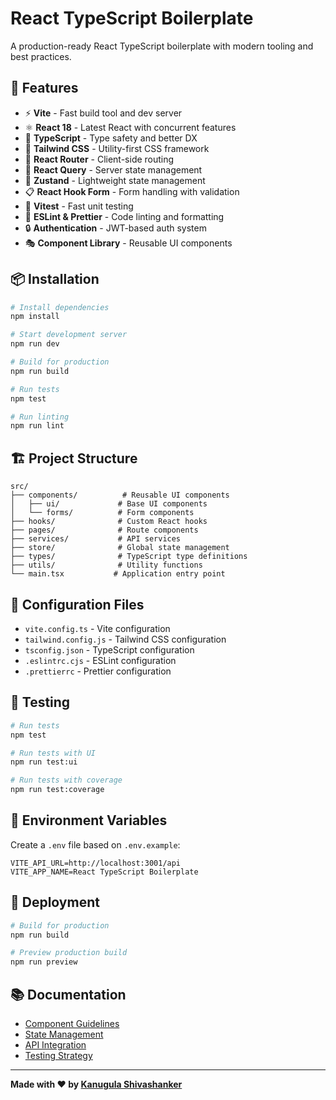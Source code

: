 # React TypeScript Boilerplate

A production-ready React TypeScript boilerplate with modern tooling and best practices.

## 🚀 Features

- ⚡️ **Vite** - Fast build tool and dev server
- ⚛️ **React 18** - Latest React with concurrent features
- 🔷 **TypeScript** - Type safety and better DX
- 🎨 **Tailwind CSS** - Utility-first CSS framework
- 🧭 **React Router** - Client-side routing
- 🔄 **React Query** - Server state management
- 🐻 **Zustand** - Lightweight state management
- 📋 **React Hook Form** - Form handling with validation
- 🧪 **Vitest** - Fast unit testing
- 📏 **ESLint & Prettier** - Code linting and formatting
- 🔒 **Authentication** - JWT-based auth system
- 🎭 **Component Library** - Reusable UI components

## 📦 Installation

```bash
# Install dependencies
npm install

# Start development server
npm run dev

# Build for production
npm run build

# Run tests
npm test

# Run linting
npm run lint
```

## 🏗 Project Structure

```
src/
├── components/          # Reusable UI components
│   ├── ui/             # Base UI components
│   └── forms/          # Form components
├── hooks/              # Custom React hooks
├── pages/              # Route components
├── services/           # API services
├── store/              # Global state management
├── types/              # TypeScript type definitions
├── utils/              # Utility functions
└── main.tsx           # Application entry point
```

## 🔧 Configuration Files

- `vite.config.ts` - Vite configuration
- `tailwind.config.js` - Tailwind CSS configuration
- `tsconfig.json` - TypeScript configuration
- `.eslintrc.cjs` - ESLint configuration
- `.prettierrc` - Prettier configuration

## 🧪 Testing

```bash
# Run tests
npm test

# Run tests with UI
npm run test:ui

# Run tests with coverage
npm run test:coverage
```

## 📝 Environment Variables

Create a `.env` file based on `.env.example`:

```env
VITE_API_URL=http://localhost:3001/api
VITE_APP_NAME=React TypeScript Boilerplate
```

## 🚢 Deployment

```bash
# Build for production
npm run build

# Preview production build
npm run preview
```

## 📚 Documentation

- [Component Guidelines](./docs/components.md)
- [State Management](./docs/state-management.md)
- [API Integration](./docs/api-integration.md)
- [Testing Strategy](./docs/testing.md)

---

**Made with ❤️ by [Kanugula Shivashanker](https://shivashanker.com)**